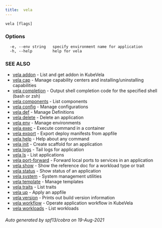 ```yaml
---
title:  vela
---
```




```
vela [flags]
```

### Options

```
  -e, --env string   specify environment name for application
  -h, --help         help for vela
```

### SEE ALSO

* [vela addon](vela_addon)	 - List and get addon in KubeVela
* [vela cap](vela_cap)	 - Manage capability centers and installing/uninstalling capabilities
* [vela completion](vela_completion)	 - Output shell completion code for the specified shell (bash or zsh)
* [vela components](vela_components)	 - List components
* [vela config](vela_config)	 - Manage configurations
* [vela def](vela_def)	 - Manage Definitions
* [vela delete](vela_delete)	 - Delete an application
* [vela env](vela_env)	 - Manage environments
* [vela exec](vela_exec)	 - Execute command in a container
* [vela export](vela_export)	 - Export deploy manifests from appfile
* [vela help](vela_help)	 - Help about any command
* [vela init](vela_init)	 - Create scaffold for an application
* [vela logs](vela_logs)	 - Tail logs for application
* [vela ls](vela_ls)	 - List applications
* [vela port-forward](vela_port-forward)	 - Forward local ports to services in an application
* [vela show](vela_show)	 - Show the reference doc for a workload type or trait
* [vela status](vela_status)	 - Show status of an application
* [vela system](vela_system)	 - System management utilities
* [vela template](vela_template)	 - Manage templates
* [vela traits](vela_traits)	 - List traits
* [vela up](vela_up)	 - Apply an appfile
* [vela version](vela_version)	 - Prints out build version information
* [vela workflow](vela_workflow)	 - Operate application workflow in KubeVela
* [vela workloads](vela_workloads)	 - List workloads

###### Auto generated by spf13/cobra on 19-Aug-2021
